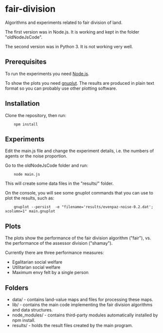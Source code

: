 fair-division
=============

Algorithms and experiments related to fair division of land.

The first version was in Node.js. It is working and kept in the folder "oldNodeJsCode".

The second version was in Python 3. It is not working very well.

Prerequisites
-------------
To run the experiments you need [Node.js](http://nodejs.org/).

To show the plots you need [gnuplut](http://www.gnuplot.info/). 
The results are produced in plain text format so you can probably use other plotting software. 

Installation
------------
Clone the repository, then run:

		npm install
		
Experiments
-----------	

Edit the main.js file and change the experiment details, i.e. the numbers of agents or the noise proportion.

Go to the oldNodeJsCode folder and run: 

		node main.js

This will create some data files in the "results/" folder. 

On the console, you will see some gnuplot commands that you can use to plot the results, such as:

		gnuplot --persist  -e "filename='results/evenpaz-noise-0.2.dat'; xcolumn=1" main.gnuplot
 
Plots
-----	
The plots show the performance of the fair division algorithm ("fair"), vs. the performance of the assessor division ("shamay").

Currently there are three performance measures: 

* Egalitarian social welfare
* Utilitarian social welfare
* Maximum envy felt by a single person


Folders
-------

* data/ - contains land-value maps and files for processing these maps. 
* lib/  - contains the main code implementing the fair division algorithms and data structures.
* node_modules/ - contains third-party modules automatically installed by npm install.
* results/ - holds the result files created by the main program.

